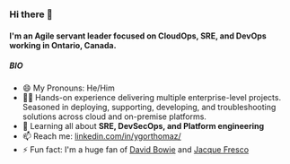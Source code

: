 ### Hi there 👋

#### I'm an Agile servant leader focused on CloudOps, SRE, and DevOps working in Ontario, Canada.

##### BIO

- 😄 My Pronouns: He/Him
- 👨‍🏭 Hands-on experience delivering multiple enterprise-level projects. Seasoned in deploying, supporting, developing, and troubleshooting solutions across cloud and on-premise platforms. 
- 🌱 Learning all about **SRE, DevSecOps, and Platform engineering**
- 📫 Reach me: [linkedin.com/in/ygorthomaz/](https://www.linkedin.com/in/ygora/)
- ⚡️ Fun fact: I'm a huge fan of [David Bowie](https://www.youtube.com/watch?v=iYYRH4apXDo) and [Jacque Fresco](https://youtu.be/VbsIP8kYUFc)
